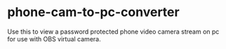 # phone-cam-to-pc-converter
Use this to view a password protected phone video camera stream on pc for use with OBS virtual camera.
